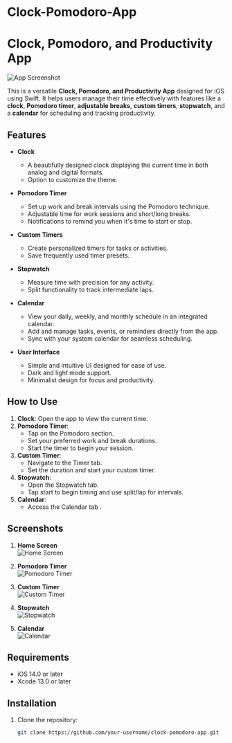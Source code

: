 # Clock-Pomodoro-App
# Clock, Pomodoro, and Productivity App  

![App Screenshot](Screenshots)  

This is a versatile **Clock, Pomodoro, and Productivity App** designed for iOS using Swift. It helps users manage their time effectively with features like a **clock**, **Pomodoro timer**, **adjustable breaks**, **custom timers**, **stopwatch**, and a **calendar** for scheduling and tracking productivity.  

## Features  
- **Clock**  
  - A beautifully designed clock displaying the current time in both analog and digital formats.  
  - Option to customize the theme.  

- **Pomodoro Timer**  
  - Set up work and break intervals using the Pomodoro technique.  
  - Adjustable time for work sessions and short/long breaks.  
  - Notifications to remind you when it's time to start or stop.  

- **Custom Timers**  
  - Create personalized timers for tasks or activities.  
  - Save frequently used timer presets.  

- **Stopwatch**  
  - Measure time with precision for any activity.  
  - Split functionality to track intermediate laps.  

- **Calendar**  
  - View your daily, weekly, and monthly schedule in an integrated calendar.  
  - Add and manage tasks, events, or reminders directly from the app.  
  - Sync with your system calendar for seamless scheduling.  

- **User Interface**  
  - Simple and intuitive UI designed for ease of use.  
  - Dark and light mode support.  
  - Minimalist design for focus and productivity.  

## How to Use  
1. **Clock**: Open the app to view the current time.  
2. **Pomodoro Timer**:  
   - Tap on the Pomodoro section.  
   - Set your preferred work and break durations.  
   - Start the timer to begin your session.  
3. **Custom Timer**:  
   - Navigate to the Timer tab.  
   - Set the duration and start your custom timer.  
4. **Stopwatch**:  
   - Open the Stopwatch tab.  
   - Tap start to begin timing and use split/lap for intervals.  
5. **Calendar**:  
   - Access the Calendar tab .

## Screenshots  
1. **Home Screen**  
   ![Home Screen](Screenshots/clock.png)  

3. **Pomodoro Timer**  
   ![Pomodoro Timer](Screenshots/Pomodoro.png)  

4. **Custom Timer**  
   ![Custom Timer](Screenshots/Timer.png)  

5. **Stopwatch**  
   ![Stopwatch](Screenshots/Stopwatch.png)  

6. **Calendar**  
   ![Calendar](Screenshots/Calender.png)  

## Requirements  
- iOS 14.0 or later  
- Xcode 13.0 or later  

## Installation  
1. Clone the repository:  
   ```bash
   git clone https://github.com/your-username/clock-pomodoro-app.git
